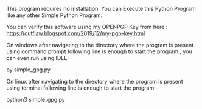 This program requires no installation.
You can Execute this Python Program like any other Simple Python Program.

You can verify this software using my OPENPGP Key from here : https://outflaw.blogspot.com/2019/12/my-pgp-key.html

On windows after navigating to the directory where the program is present using command prompt following line is enough 
to start the program , you can even run using IDLE:-

py simple_gpg.py

On linux after navigating to the directory where the program is present using terminal following line is enough 
to start the program:-

python3 simple_gpg.py

